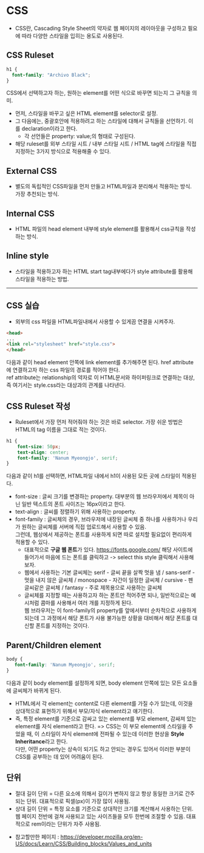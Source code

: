 # CSS
- CSS란, Cascading Style Sheet의 약자로 웹 페이지의 레이아웃을 구성하고 필요에 따라 다양한 스타일을 입히는 용도로 사용된다. 

## CSS Ruleset
```css
h1 {
  font-family: "Archivo Black";
}
```
CSS에서 선택하고자 하는, 원하는 element를 어떤 식으로 바꾸면 되는지 그 규칙을 의미.
- 먼저, 스타일을 바꾸고 싶은 HTML element를 selector로 설정.
- 그 다음에는, 중괄호안에 적용하려고 하는 스타일에 대해서 규칙들을 선언하기. 이를 declaration이라고 한다.
  - 각 선언들은 property: value;의 형태로 구성된다.
- 해당 ruleset를 외부 스타일 시트 / 내부 스타일 시트 / HTML tag에 스타일을 직접 지정하는 3가지 방식으로 적용해줄 수 있다.

## External CSS
- 별도의 독립적인 CSS파일을 먼저 만들고 HTML파일과 분리해서 적용하는 방식. 가장 추천되는 방식.

## Internal CSS
- HTML 파일의 head element 내부에 style element를 활용해서 css규칙을 작성하는 방식.

## Inline style
- 스타일을 적용하고자 하는 HTML start tag내부에다가 style attribute를 활용해 스타일을 적용하는 방법.

* * *
## CSS 실습
- 외부의 css 파일을 HTML파일내에서 사용할 수 있게끔 연결을 시켜주자.
```html
<head>
...
<link rel="stylesheet" href="style.css">
</head>
```
다음과 같이 head element 안쪽에 link element를 추가해주면 된다. href attribute에 연결하고자 하는 css 파일의 경로를 적어야 한다.  
ref attribute는 relationship의 약자로 이 HTML문서와 하이퍼링크로 연결하는 대상, 즉 여기서는 style.css라는 대상과의 관계를 나타낸다.

## CSS Ruleset 작성
- Ruleset에서 가장 먼저 적어줘야 하는 것은 바로 selector. 가장 쉬운 방법은 HTML의 tag 이름을 그대로 적는 것이다. 
```css
h1 {
    font-size: 50px;
    text-align: center;
    font-family: 'Nanum Myeongjo', serif;
}
```
다음과 같이 h1를 선택하면, HTML파일 내에서 h1이 사용된 모든 곳에 스타일이 적용된다.
- font-size : 글씨 크기를 변경하는 property. 대부분의 웹 브라우저에서 제목이 아닌 일반 텍스트의 폰트 사이즈는 16px이라고 한다. 
- text-align : 글씨를 정렬하기 위해 사용하는 property.
- font-family : 글씨체의 경우, 브라우저에 내장된 글씨체 중 하나를 사용하거나 우리가 원하는 글씨체를 서버에 직접 업로드해서 사용할 수 있음.  
  그런데, 웹상에서 제공하는 폰트를 사용하게 되면 따로 설치할 필요없이 편리하게 적용할 수 있다.
  - 대표적으로 **구글 웹 폰트**가 있다. https://fonts.google.com/ 해당 사이트에 들어가서 마음에 드는 폰트를 클릭하고 -> select this style 클릭해서 사용해보자.
  - 웹에서 사용하는 기본 글씨체는 serif - 글씨 끝을 살짝 멋을 냄 / sans-serif - 멋을 내지 않은 글씨체 / monospace - 자간이 일정한 글씨체 / cursive - 펜글씨같은 글씨체 / fantasy - 주로 제목용으로 사용하는 글씨체
  - 글씨체를 지정할 때는 사용하고자 하는 폰트만 적어주면 되나, 일반적으로는 예시처럼 콤마를 사용해서 여러 개를 지정하게 된다.  
    웹 브라우저는 이 font-family의 property를 앞에서부터 순차적으로 사용하게 되는데 그 과정에서 해당 폰트가 사용 불가능한 상황을 대비해서 해당 폰트를 대신할 폰트를 지정하는 것이다.  


## Parent/Children element
 ```css
body {
    font-family: 'Nanum Myeongjo', serif;
}
```
다음과 같이 body element를 설정하게 되면, body element 안쪽에 있는 모든 요소들에 글씨체가 바뀌게 된다.

- HTML에서 각 element는 content로 다른 element를 가질 수가 있는데, 이것을 상대적으로 표현하기 위해서 부모/자식 element라고 얘기한다.
- 즉, 특정 element를 기준으로 감싸고 있는 element를 부모 element, 감싸져 있는 element를 자식 element라고 한다.
=> CSS는 이 부모 element에 스타일을 주었을 때, 이 스타일이 자식 element에 전파될 수 있는데 이러한 현상을 **Style Inheritance**라고 한다.  
   다만, 어떤 property는 상속이 되기도 하고 안되는 경우도 있어서 이러한 부분이 CSS를 공부하는 데 있어 어려움이 된다.


## 단위
* 절대 길이 단위 = 다른 요소에 의해서 길이가 변하지 않고 항상 동일한 크기로 간주되는 단위. 대표적으로 픽셀(px)이 가장 많이 사용됨.
* 상대 길이 단위 = 특정 요소를 기준으로 상대적인 크기를 계산해서 사용하는 단위. 웹 페이지 전반에 걸쳐 사용되고 있는 사이즈들을 모두 한번에 조절할 수 있음. 대표적으로 rem이라는 단위가 자주 사용됨.
- 참고할만한 페이지 : https://developer.mozilla.org/en-US/docs/Learn/CSS/Building_blocks/Values_and_units  

